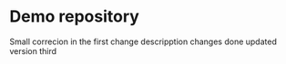 # Demo repository

Small correcion in the first change descripption
changes done
updated version third
